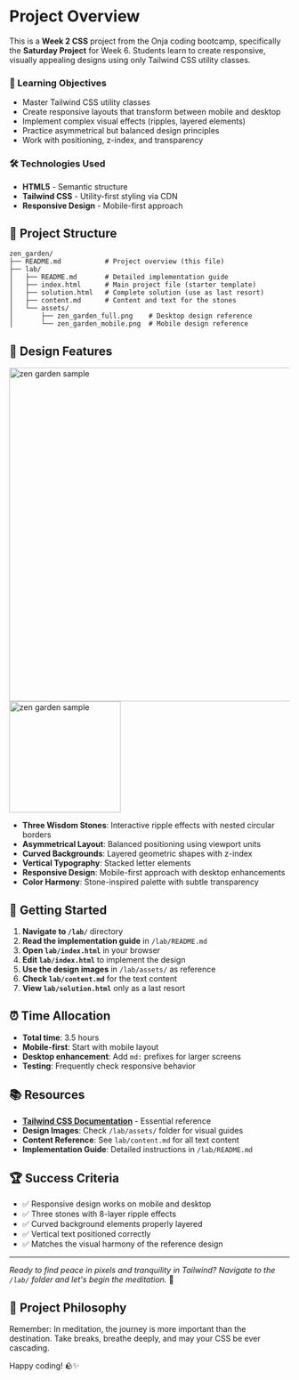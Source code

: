 # Project Overview

This is a **Week 2 CSS** project from the Onja coding bootcamp, specifically the **Saturday Project** for Week 6. Students learn to create responsive, visually appealing designs using only Tailwind CSS utility classes.

### 🎯 Learning Objectives
- Master Tailwind CSS utility classes
- Create responsive layouts that transform between mobile and desktop
- Implement complex visual effects (ripples, layered elements)
- Practice asymmetrical but balanced design principles
- Work with positioning, z-index, and transparency

### 🛠️ Technologies Used
- **HTML5** - Semantic structure
- **Tailwind CSS** - Utility-first styling via CDN
- **Responsive Design** - Mobile-first approach

## 📂 Project Structure

```
zen_garden/
├── README.md           # Project overview (this file)
├── lab/
│   ├── README.md       # Detailed implementation guide
│   ├── index.html      # Main project file (starter template)
│   ├── solution.html   # Complete solution (use as last resort)
│   ├── content.md      # Content and text for the stones
│   └── assets/
│       ├── zen_garden_full.png    # Desktop design reference
│       └── zen_garden_mobile.png  # Mobile design reference
```

## 🎯 Design Features

<img src="./lab/assets/zen_garden_full.png" alt="zen garden sample" width="600">
<img src="./lab/assets/zen_garden_mobile.png" alt="zen garden sample" width="200">

- **Three Wisdom Stones**: Interactive ripple effects with nested circular borders
- **Asymmetrical Layout**: Balanced positioning using viewport units
- **Curved Backgrounds**: Layered geometric shapes with z-index
- **Vertical Typography**: Stacked letter elements
- **Responsive Design**: Mobile-first approach with desktop enhancements
- **Color Harmony**: Stone-inspired palette with subtle transparency

## 🚀 Getting Started

1. **Navigate to `/lab/`** directory
2. **Read the implementation guide** in `/lab/README.md`
3. **Open `lab/index.html`** in your browser
4. **Edit `lab/index.html`** to implement the design
5. **Use the design images** in `/lab/assets/` as reference
6. **Check `lab/content.md`** for the text content
7. **View `lab/solution.html`** only as a last resort

## ⏰ Time Allocation
- **Total time**: 3.5 hours
- **Mobile-first**: Start with mobile layout
- **Desktop enhancement**: Add `md:` prefixes for larger screens
- **Testing**: Frequently check responsive behavior

## 📚 Resources

- **[Tailwind CSS Documentation](https://tailwindcss.com/docs/)** - Essential reference
- **Design Images**: Check `/lab/assets/` folder for visual guides
- **Content Reference**: See `lab/content.md` for all text content
- **Implementation Guide**: Detailed instructions in `/lab/README.md`

## 🏆 Success Criteria

- ✅ Responsive design works on mobile and desktop
- ✅ Three stones with 8-layer ripple effects
- ✅ Curved background elements properly layered
- ✅ Vertical text positioned correctly
- ✅ Matches the visual harmony of the reference design

---

*Ready to find peace in pixels and tranquility in Tailwind? Navigate to the `/lab/` folder and let's begin the meditation.* 🧘

## 🧘 Project Philosophy

Remember: In meditation, the journey is more important than the destination. Take breaks, breathe deeply, and may your CSS be ever cascading.

Happy coding! 🪨✨

